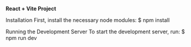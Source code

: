 **React + Vite Project**

Installation
First, install the necessary node modules:
$ npm install

Running the Development Server
To start the development server, run:
$ npm run dev
